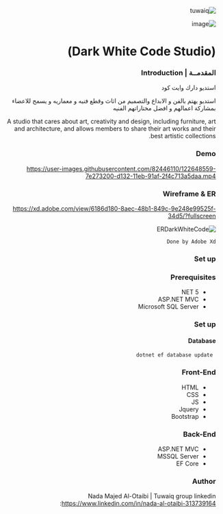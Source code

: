 <div dir="rtl" align="Right" >
 

 
 ![tuwaiq](https://user-images.githubusercontent.com/82446110/122648788-5e443e00-d133-11eb-8a66-2249f4183282.png)

 ![image](https://user-images.githubusercontent.com/82446110/122648770-479de700-d133-11eb-8098-df2a69dcc87e.png)

# (Dark White Code Studio)   

 
 ### المقدمــة | Introduction 
استديو دارك وايت كود 

استديو يهتم بالفن و الابداع والتصميم من اثاث وقطع فنيه و معماريه و يسمح للاعضاء بمشاركة اعمالهم و افضل مختاراتهم الفنيه 

 A studio that cares about art, creativity and design, including furniture, art and architecture, and allows members to share their art works and their best artistic collections.

### Demo  


https://user-images.githubusercontent.com/82446110/122648559-7e273200-d132-11eb-91af-2f4c713a5daa.mp4


### Wireframe  & ER
https://xd.adobe.com/view/6186d180-8aec-48b1-849c-9e248e99525f-34d5/?fullscreen
 
 ![ERDarkWhiteCode](https://user-images.githubusercontent.com/82446110/122651422-60ad9480-d141-11eb-9c17-ecc819e4f24f.png)

    Done by Adobe Xd
### Set up  
### Prerequisites
- NET 5 
- ASP.NET MVC
- Microsoft SQL Server 
### Set up  
 #### Database
 ``` dotnet ef database update```
### Front-End  
 - HTML
 - CSS
 - JS
 - Jquery
 - Bootstrap 
### Back-End 
 - ASP.NET MVC
 - MSSQL Server
 - EF Core
### Author
 Nada Majed Al-Otaibi | Tuwaiq group 
    linkedin :https://www.linkedin.com/in/nada-al-otaibi-313739164

</div>
